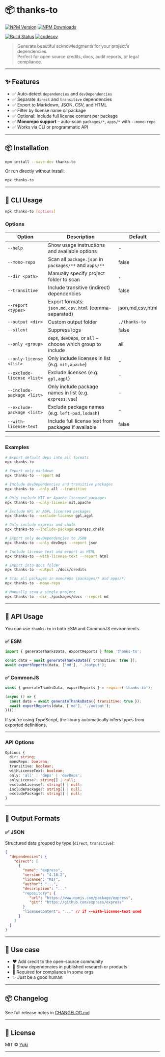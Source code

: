 # 📦 thanks-to

[![NPM Version][npm-version-image]][npm-url]
[![NPM Downloads][npm-downloads-image]][npm-downloads-url]

[![Build Status][github-build-url]][github-url]
[![codecov][codecov-image]][codecov-url]

> Generate beautiful acknowledgments for your project's dependencies.  
> Perfect for open source credits, docs, audit reports, or legal compliance.

---

## ✨ Features

- ✅ Auto-detect `dependencies` and `devDependencies`
- ✅ Separate `direct` and `transitive` dependencies
- ✅ Export to Markdown, JSON, CSV, and HTML
- ✅ Filter by license name or package
- ✅ Optional: Include full license content per package
- ✅ **Monorepo support** – auto-scan `packages/*`, `apps/*` with `--mono-repo`
- ✅ Works via CLI or programmatic API

---

## 📦 Installation

```bash
npm install --save-dev thanks-to
```

Or run directly without install:

```bash
npx thanks-to
```

---

## 🚀 CLI Usage

```bash
npx thanks-to [options]
```

### Options

| Option                     | Description                                                   | Default          |
| -------------------------- | ------------------------------------------------------------- |----------------- |
| `--help`                   | Show usage instructions and available options                 | -                |
| `--mono-repo`              | Scan all `package.json` in `packages/**` and `apps/**`        | false            |
| `--dir <path>`             | Manually specify project folder to scan                       | `.`              |
| `--transitive`             | Include transitive (indirect) dependencies                    | false            |
| `--report <types>`         | Export formats: `json,md,csv,html` (comma-separated)          | json,md,csv,html |
| `--output <dir>`           | Custom output folder                                          | `./thanks-to`    |  
| `--silent`                 | Suppress logs                                                 | false            |
| `--only <group>`           | `deps`, `devDeps`, or `all` – choose which group to include   | all              |
| `--only-license <list>`    | Only include licenses in list (e.g. `mit,apache`)             | -                |
| `--exclude-license <list>` | Exclude licenses (e.g. `gpl,agpl`)                            | -                |
| `--include-package <list>` | Only include package names in list (e.g. `express,vue`)       | -                |
| `--exclude-package <list>` | Exclude package names (e.g. `left-pad,lodash`)                | -                |
| `--with-license-text`      | Include full license text from packages if available          | false            |

---

### Examples

```bash
# Export default deps into all formats
npx thanks-to

# Export only markdown
npx thanks-to --report md

# Include devDependencies and transitive packages
npx thanks-to --only all --transitive

# Only include MIT or Apache licensed packages
npx thanks-to --only-license mit,apache

# Exclude GPL or AGPL licensed packages
npx thanks-to --exclude-license gpl,agpl

# Only include express and chalk
npx thanks-to --include-package express,chalk

# Export only devDependencies to JSON
npx thanks-to --only devDeps --report json

# Include license text and export as HTML
npx thanks-to --with-license-text --report html

# Export into docs folder
npx thanks-to --output ./docs/credits

# Scan all packages in monorepo (packages/* and apps/*)
npx thanks-to --mono-repo

# Manually scan a single project
npx thanks-to --dir ./packages/docs --report md
```

---

## 🧩 API Usage

You can use `thanks-to` in both ESM and CommonJS environments.

### ✅ ESM

```ts
import { generateThanksData, exportReports } from 'thanks-to';

const data = await generateThanksData({ transitive: true });
await exportReports(data, ['md'], './output');
```

### ✅ CommonJS

```js
const { generateThanksData, exportReports } = require('thanks-to');

(async () => {
  const data = await generateThanksData({ transitive: true });
  await exportReports(data, ['md'], './output');
})();
```

If you're using TypeScript, the library automatically infers types from exported definitions.

---

### API Options

```ts
Options {
  dir: string;
  monoRepo: boolean;
  transitive: boolean;
  withLicenseText: boolean;
  only: 'all' | 'deps' | 'devDeps';
  onlyLicense?: string[] | null;
  excludeLicense?: string[] | null;
  includePackage?: string[] | null;
  excludePackage?: string[] | null;
}
```

---

## 📁 Output Formats

### ✅ JSON
Structured data grouped by type (`direct`, `transitive`):

```json
{
  "dependencies": {
    "direct": [
      {
        "name": "express",
        "version": "4.18.2",
        "license": "MIT",
		"author": "...",
		"description": "..."
        "repository": {
		   "url": "https://www.npmjs.com/package/express",
		   "git": "https://github.com/express/express"
		}
        "licenseContent": "..." // if --with-license-text used
      }
    ]
  }
}
```

---

## 🧠 Use case

- ❤️ Add credit to the open-source community
- 📑 Show dependencies in published research or products
- 📃 Required for compliance in some orgs
- ✨ Just be a good human

---

## 📦 Changelog

See full release notes in [CHANGELOG.md][changelog-url]

---

## 📜 License

MIT © [Yuki](https://github.com/yukiakai212/)

---


[npm-downloads-image]: https://badgen.net/npm/dm/thanks-to
[npm-downloads-url]: https://www.npmjs.com/package/thanks-to
[npm-url]: https://www.npmjs.com/package/thanks-to
[npm-version-image]: https://badgen.net/npm/v/thanks-to
[github-build-url]: https://github.com/yukiakai212/thanks-to/actions/workflows/build.yml/badge.svg
[github-url]: https://github.com/yukiakai212/thanks-to/
[codecov-image]: https://codecov.io/gh/yukiakai212/thanks-to/branch/main/graph/badge.svg
[codecov-url]: https://codecov.io/gh/yukiakai212/thanks-to
[changelog-url]: https://github.com/yukiakai212/thanks-to/blob/main/CHANGELOG.md
